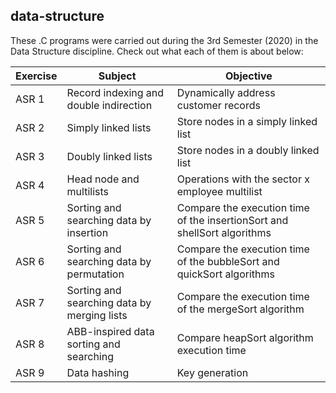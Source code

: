 ## data-structure

These .C programs were carried out during the 3rd Semester (2020) in the Data Structure discipline.
Check out what each of them is about below:

| Exercise | Subject | Objective |
|--|--|--|
| ASR 1 | Record indexing and double indirection | Dynamically address customer records |
| ASR 2 | Simply linked lists | Store nodes in a simply linked list |
| ASR 3 | Doubly linked lists | Store nodes in a doubly linked list |
| ASR 4 | Head node and multilists | Operations with the sector x employee multilist |
| ASR 5 | Sorting and searching data by insertion | Compare the execution time of the insertionSort and shellSort algorithms |
| ASR 6 | Sorting and searching data by permutation | Compare the execution time of the bubbleSort and quickSort algorithms |
| ASR 7 | Sorting and searching data by merging lists | Compare the execution time of the mergeSort algorithm |
| ASR 8 | ABB-inspired data sorting and searching | Compare heapSort algorithm execution time |
| ASR 9 | Data hashing | Key generation |
